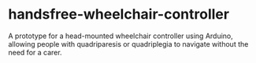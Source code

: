 # handsfree-wheelchair-controller
A prototype for a head-mounted wheelchair controller using Arduino, allowing people with quadriparesis or quadriplegia to navigate without the need for a carer.
